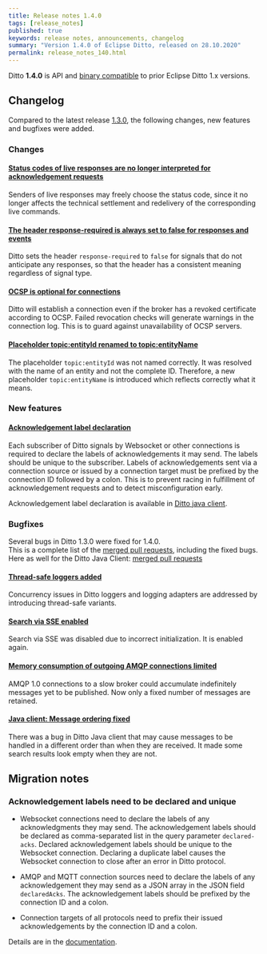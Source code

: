 ```yaml
---
title: Release notes 1.4.0
tags: [release_notes]
published: true
keywords: release notes, announcements, changelog
summary: "Version 1.4.0 of Eclipse Ditto, released on 28.10.2020"
permalink: release_notes_140.html
---
```


Ditto **1.4.0** is API and [binary compatible](https://github.com/eclipse/ditto/blob/master/documentation/src/main/resources/architecture/DADR-0005-semantic-versioning.md)
to prior Eclipse Ditto 1.x versions.

## Changelog

Compared to the latest release [1.3.0](release_notes_130.html), the following changes, new features and
bugfixes were added.


### Changes

#### [Status codes of live responses are no longer interpreted for acknowledgement requests](https://github.com/eclipse/ditto/pull/833)

Senders of live responses may freely choose the status code, since it no longer affects the technical settlement and redelivery of the corresponding live commands.

#### [The header response-required is always set to false for responses and events](https://github.com/eclipse/ditto/pull/850)

Ditto sets the header `response-required` to `false` for signals that do not anticipate any responses,
so that the header has a consistent meaning regardless of signal type.

#### [OCSP is optional for connections](https://github.com/eclipse/ditto/pull/854)

Ditto will establish a connection even if the broker has a revoked certificate according to OCSP.
Failed revocation checks will generate warnings in the connection log.
This is to guard against unavailability of OCSP servers.

#### [Placeholder topic:entityId renamed to topic:entityName](https://github.com/eclipse/ditto/pull/859)

The placeholder `topic:entityId`  was not named correctly. It was resolved with the
name of an entity and not the complete ID. Therefore, a new placeholder
`topic:entityName` is introduced which reflects correctly what it means.

### New features

#### [Acknowledgement label declaration](https://github.com/eclipse/ditto/issues/792)

Each subscriber of Ditto signals by Websocket or other connections is required to declare the labels of acknowledgements
it may send. The labels should be unique to the subscriber. Labels of acknowledgements sent via a connection source or
issued by a connection target must be prefixed by the connection ID followed by a colon. This is to prevent racing in
fulfillment of acknowledgement requests and to detect misconfiguration early.

Acknowledgement label declaration is available in [Ditto java client](https://github.com/eclipse/ditto-clients/pull/98).

### Bugfixes

Several bugs in Ditto 1.3.0 were fixed for 1.4.0.<br/>
This is a complete list of the 
[merged pull requests](https://github.com/eclipse/ditto/pulls?q=is%3Apr+milestone%3A1.4.0), including the fixed bugs.<br/>
Here as well for the Ditto Java Client: [merged pull requests](https://github.com/eclipse/ditto-clients/pulls?q=is%3Apr+milestone%3A1.4.0)

#### [Thread-safe loggers added](https://github.com/eclipse/ditto/issues/773)

Concurrency issues in Ditto loggers and logging adapters are addressed by introducing thread-safe variants.

#### [Search via SSE enabled](https://github.com/eclipse/ditto/issues/822)

Search via SSE was disabled due to incorrect initialization. It is enabled again.

#### [Memory consumption of outgoing AMQP connections limited](https://github.com/eclipse/ditto/pull/853)

AMQP 1.0 connections to a slow broker could accumulate indefinitely messages yet to be published.
Now only a fixed number of messages are retained.

#### [Java client: Message ordering fixed](https://github.com/eclipse/ditto-clients/pull/97)

There was a bug in Ditto Java client that may cause messages to be handled in a different order
than when they are received. It made some search results look empty when they are not.

## Migration notes

### Acknowledgement labels need to be declared and unique

- Websocket connections need to declare the labels of any acknowledgments they may send.
  The acknowledgement labels should be declared as comma-separated list in the query parameter `declared-acks`.
  Declared acknowledgement labels should be unique to the Websocket connection. Declaring a duplicate label
  causes the Websocket connection to close after an error in Ditto protocol.

- AMQP and MQTT connection sources need to declare the labels of any acknowledgement they may send as a JSON array
  in the JSON field `declaredAcks`. The acknowledgement labels should be prefixed by the connection ID and a colon.

- Connection targets of all protocols need to prefix their issued acknowledgements by the connection ID and a colon.

Details are in the [documentation](basic-acknowledgements.html#issuing-acknowledgements).
